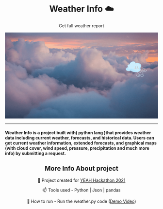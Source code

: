 ### <h1 align="center" >Weather Info ☁️</h1>
<p align="center">Get full weather report</p>

<img src="Weather Info (1).gif" alt="Weather Info" />
<hr>

<h4>Weather Info is a project built with( python lang )that provides weather data including current weather, forecasts, and historical data.
 Users can get current weather information, extended forecasts, and graphical maps (with cloud cover, wind speed, pressure, precipitation and much more info) by submitting a request.</h4>
 
 
<h2 align="center" >More Info About project</h2>



<p align="center">
 🔭 Project created for <a href="https://yeah.devfolio.co">YEAH Hackathon 2021</a>


</p>

<p align="center">
 📫 Tools used - Python | Json | pandas


</p>

<p align="center">
 🤔 How to run - Run the weather.py code (<a href="https://youtu.be/cKbYpwrwnTA">Demo Video</a>) 

</p>
